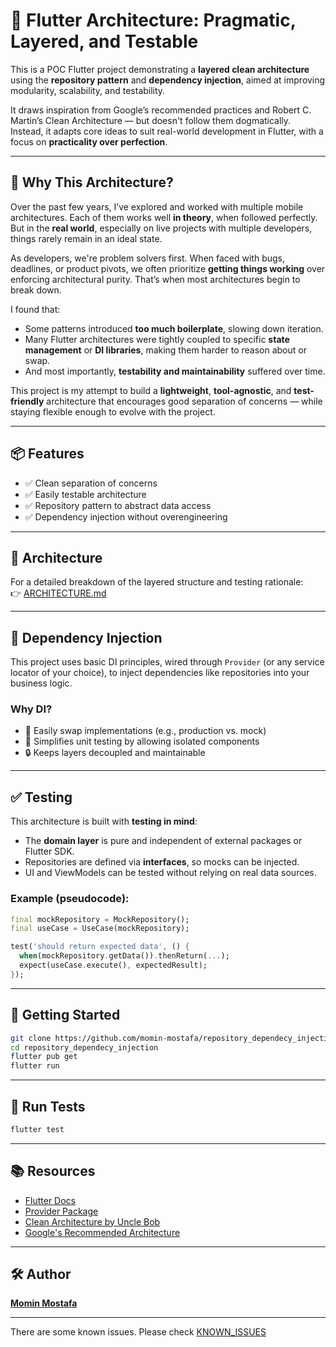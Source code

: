 # 🧪 Flutter Architecture: Pragmatic, Layered, and Testable

This is a POC Flutter project demonstrating a **layered clean architecture** using the **repository pattern** and **dependency injection**, aimed at improving modularity, scalability, and testability.

It draws inspiration from Google’s recommended practices and Robert C. Martin’s Clean Architecture — but doesn't follow them dogmatically. Instead, it adapts core ideas to suit real-world development in Flutter, with a focus on **practicality over perfection**.

---

## 🤔 Why This Architecture?

Over the past few years, I’ve explored and worked with multiple mobile architectures. Each of them works well **in theory**, when followed perfectly. But in the **real world**, especially on live projects with multiple developers, things rarely remain in an ideal state.

As developers, we're problem solvers first. When faced with bugs, deadlines, or product pivots, we often prioritize **getting things working** over enforcing architectural purity. That’s when most architectures begin to break down.

I found that:

- Some patterns introduced **too much boilerplate**, slowing down iteration.
- Many Flutter architectures were tightly coupled to specific **state management** or **DI libraries**, making them harder to reason about or swap.
- And most importantly, **testability and maintainability** suffered over time.

This project is my attempt to build a **lightweight**, **tool-agnostic**, and **test-friendly** architecture that encourages good separation of concerns — while staying flexible enough to evolve with the project.

---

## 📦 Features

- ✅ Clean separation of concerns  
- ✅ Easily testable architecture  
- ✅ Repository pattern to abstract data access  
- ✅ Dependency injection without overengineering  

---

## 🧱 Architecture

For a detailed breakdown of the layered structure and testing rationale:  
👉 [ARCHITECTURE.md](ARCHITECTURE.md)

---

## 💉 Dependency Injection

This project uses basic DI principles, wired through `Provider` (or any service locator of your choice), to inject dependencies like repositories into your business logic.

### Why DI?

- 🔁 Easily swap implementations (e.g., production vs. mock)
- 🧪 Simplifies unit testing by allowing isolated components
- 🔒 Keeps layers decoupled and maintainable  

---

## ✅ Testing

This architecture is built with **testing in mind**:

- The **domain layer** is pure and independent of external packages or Flutter SDK.
- Repositories are defined via **interfaces**, so mocks can be injected.
- UI and ViewModels can be tested without relying on real data sources.

### Example (pseudocode):

```dart
final mockRepository = MockRepository();
final useCase = UseCase(mockRepository);

test('should return expected data', () {
  when(mockRepository.getData()).thenReturn(...);
  expect(useCase.execute(), expectedResult);
});
````

---

## 🚀 Getting Started

```bash
git clone https://github.com/momin-mostafa/repository_dependecy_injection.git
cd repository_dependecy_injection
flutter pub get
flutter run
```

---

## 🧪 Run Tests

```bash
flutter test
```

---

## 📚 Resources

* [Flutter Docs](https://flutter.dev)
* [Provider Package](https://pub.dev/packages/provider)
* [Clean Architecture by Uncle Bob](https://8thlight.com/blog/uncle-bob/2012/08/13/the-clean-architecture.html)
* [Google's Recommended Architecture](https://developer.android.com/topic/architecture)

---

## 🛠 Author

**[Momin Mostafa](https://github.com/momin-mostafa)**

--- 

There are some known issues. Please check [KNOWN_ISSUES](KNOWN_ISSUES.md)